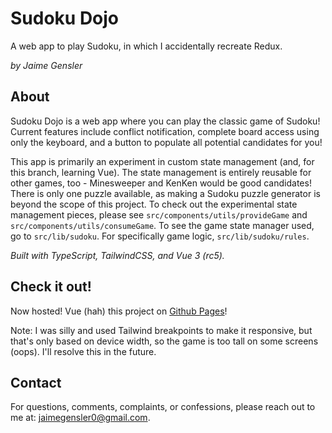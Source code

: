 # Sudoku Dojo

A web app to play Sudoku, in which I accidentally recreate Redux.

_by Jaime Gensler_

## About

Sudoku Dojo is a web app where you can play the classic game of Sudoku! Current
features include conflict notification, complete board access using only the
keyboard, and a button to populate all potential candidates for you!

This app is primarily an experiment in custom state management (and, for this
branch, learning Vue). The state management is entirely reusable for other
games, too - Minesweeper and KenKen would be good candidates! There is only one
puzzle available, as making a Sudoku puzzle generator is beyond the scope of
this project. To check out the experimental state management pieces, please see
`src/components/utils/provideGame` and `src/components/utils/consumeGame`. To
see the game state manager used, go to `src/lib/sudoku`. For specifically game
logic, `src/lib/sudoku/rules`.

_Built with TypeScript, TailwindCSS, and Vue 3 (rc5)._

## Check it out!

Now hosted! Vue (hah) this project on
[Github Pages](https://www.jaimegensler.github.io/sudoku-dojo)!

Note: I was silly and used Tailwind breakpoints to make it responsive, but
that's only based on device width, so the game is too tall on some screens
(oops). I'll resolve this in the future.

## Contact

For questions, comments, complaints, or confessions, please reach out to me at:
[jaimegensler0@gmail.com](mailto:jaimegensler0@gmail.com).
